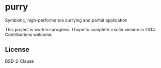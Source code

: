 
# purry

  Symbiotic, high-performance currying and partial application

  This project is work-in-progress. I hope to complete a solid version in 2014. Contributions welcome.

## License

  BSD-2-Clause
